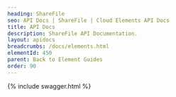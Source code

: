```yaml
---
heading: ShareFile
seo: API Docs | ShareFile | Cloud Elements API Docs
title: API Docs
description: ShareFile API Documentation.
layout: apidocs
breadcrumbs: /docs/elements.html
elementId: 450
parent: Back to Element Guides
order: 90
---
```


{% include swagger.html %}
